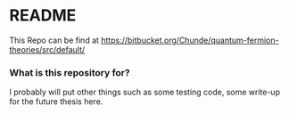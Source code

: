 # README #

This Repo can be find at https://bitbucket.org/Chunde/quantum-fermion-theories/src/default/

### What is this repository for? ###

I probably will put other things such as some testing code, some write-up for the future thesis here.